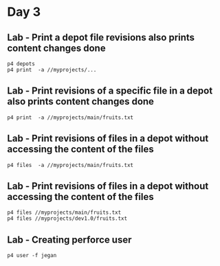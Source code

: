# Day 3

## Lab - Print a depot file revisions also prints content changes done
```
p4 depots
p4 print  -a //myprojects/...
```

## Lab - Print revisions of a specific file in a depot also prints content changes done
```
p4 print  -a //myprojects/main/fruits.txt
```

## Lab - Print revisions of files in a depot without accessing the content of the files
```
p4 files  -a //myprojects/main/fruits.txt
```

## Lab - Print revisions of files in a depot without accessing the content of the files
```
p4 files //myprojects/main/fruits.txt
p4 files //myprojects/dev1.0/fruits.txt
```

## Lab - Creating perforce user
```
p4 user -f jegan
```
